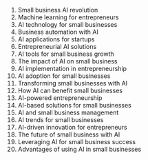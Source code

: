 1. Small business AI revolution
2. Machine learning for entrepreneurs
3. AI technology for small businesses
4. Business automation with AI
5. AI applications for startups
6. Entrepreneurial AI solutions
7. AI tools for small business growth
8. The impact of AI on small business
9. AI implementation in entrepreneurship
10. AI adoption for small businesses
11. Transforming small businesses with AI
12. How AI can benefit small businesses
13. AI-powered entrepreneurship
14. AI-based solutions for small businesses
15. AI and small business management
16. AI trends for small businesses
17. AI-driven innovation for entrepreneurs
18. The future of small business with AI
19. Leveraging AI for small business success
20. Advantages of using AI in small businesses
